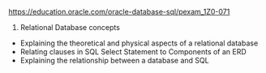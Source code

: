 https://education.oracle.com/oracle-database-sql/pexam_1Z0-071

1. Relational Database concepts
  * Explaining the theoretical and physical aspects of a relational database
  * Relating clauses in SQL Select Statement to Components of an ERD
  * Explaining the relationship between a database and SQL

